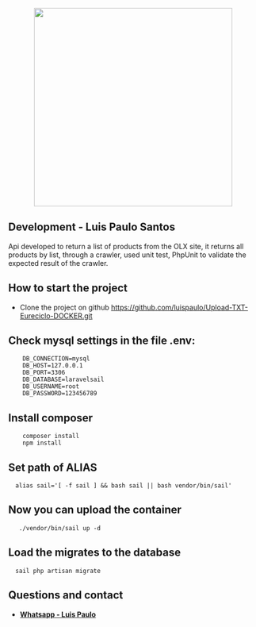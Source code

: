 <p align="center"><a href="https://laravel.com" target="_blank"><img src="https://www.eureciclo.com.br/img/selo-horizontal.ea6b8657.png" width="400"></a></p>

</p>

## Development - Luis Paulo Santos

Api developed to return a list of products from the OLX site, it returns all products by list, through a crawler,
used unit test, PhpUnit to validate the expected result of the crawler.

## How to start the project
- Clone the project on github
https://github.com/luispaulo/Upload-TXT-Eureciclo-DOCKER.git

## Check mysql settings in the file .env:

```
    DB_CONNECTION=mysql
    DB_HOST=127.0.0.1
    DB_PORT=3306
    DB_DATABASE=laravelsail
    DB_USERNAME=root
    DB_PASSWORD=123456789
```

## Install composer
```
    composer install
    npm install
```

## Set path of ALIAS
```
  alias sail='[ -f sail ] && bash sail || bash vendor/bin/sail'
```

## Now you can upload the container
```
   ./vendor/bin/sail up -d
```

## Load the migrates to the database
```
  sail php artisan migrate
```

## Questions and contact
- **[Whatsapp - Luis Paulo ](https://api.whatsapp.com/send?phone=5561982481004)**
